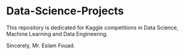 # Data-Science-Projects

This repository is dedicated for Kaggle competitions in Data Science, Machine Learning and Data Engineering.


Sincerely,
Mr. Eslam Fouad.
